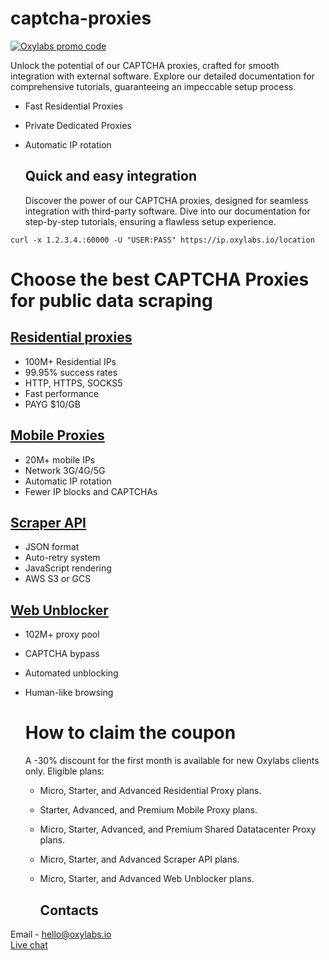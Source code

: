 # captcha-proxies

[![Oxylabs promo code](https://user-images.githubusercontent.com/129506779/250792357-8289e25e-9c36-4dc0-a5e2-2706db797bb5.png)](https://oxylabs.go2cloud.org/aff_c?offer_id=7&aff_id=877&url_id=112)

Unlock the potential of our CAPTCHA proxies, crafted for smooth integration with external software. Explore our detailed documentation for comprehensive tutorials, guaranteeing an impeccable setup process.

- Fast Residential Proxies
- Private Dedicated Proxies
- Automatic IP rotation


  ## Quick and easy integration

  Discover the power of our CAPTCHA proxies, designed for seamless integration with third-party software. Dive into our documentation for step-by-step tutorials, ensuring a flawless setup experience.

`curl -x 1.2.3.4.:60000 -U "USER:PASS" https://ip.oxylabs.io/location`

# Choose the best CAPTCHA Proxies for public data scraping

## [Residential proxies](https://oxylabs.io/products/residential-proxy-pool)
- 100M+ Residential IPs
- 99.95% success rates
- HTTP, HTTPS, SOCKS5
- Fast performance
- PAYG $10/GB

 ## [Mobile Proxies](https://oxylabs.io/products/mobile-proxies)
- 20M+ mobile IPs
- Network 3G/4G/5G
- Automatic IP rotation
- Fewer IP blocks and CAPTCHAs

## [Scraper API](https://oxylabs.io/products/scraper-api)

- JSON format
- Auto-retry system
- JavaScript rendering
- AWS S3 or GCS

## [Web Unblocker](https://oxylabs.io/products/web-unblocker)
- 102M+ proxy pool
- CAPTCHA bypass
- Automated unblocking
- Human-like browsing

  # How to claim the coupon

  A -30% discount for the first month is available for new Oxylabs clients only. Eligible plans:
  
  - Micro, Starter, and Advanced Residential Proxy plans.
  - Starter, Advanced, and Premium Mobile Proxy plans.
  - Micro, Starter, Advanced, and Premium Shared Datatacenter Proxy plans.
  - Micro, Starter, and Advanced Scraper API plans.
  - Micro, Starter, and Advanced Web Unblocker plans.
 
    ## Contacts
Email - hello@oxylabs.io
<br><a href="https://oxylabs.drift.click/oxybot">Live chat</a>

